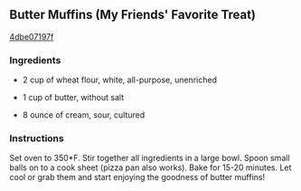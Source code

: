 ## Butter Muffins (My Friends' Favorite Treat)

[4dbe07197f](http://www.food.com/recipe/butter-muffins-my-friends-favorite-treat-469991)

### Ingredients

 - 2 cup of wheat flour, white, all-purpose, unenriched

 - 1 cup of butter, without salt

 - 8 ounce of cream, sour, cultured

### Instructions

Set oven to 350*F. Stir together all ingredients in a large bowl. Spoon small balls on to a cook sheet (pizza pan also works). Bake for 15-20 minutes. Let cool or grab them and start enjoying the goodness of butter muffins!